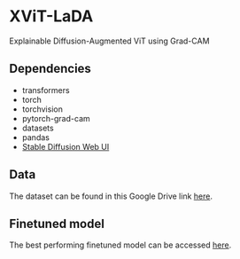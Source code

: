 # XViT-LaDA
Explainable Diffusion-Augmented ViT using Grad-CAM

## Dependencies
- transformers
- torch
- torchvision
- pytorch-grad-cam
- datasets
- pandas
- [Stable Diffusion Web UI](https://github.com/AUTOMATIC1111/stable-diffusion-webui)

## Data
The dataset can be found in this Google Drive link [here](https://drive.google.com/file/d/1g62GglbkRNFok0PVl1x-akh_OmmlVhbj/view?usp=sharing).

## Finetuned model
The best performing finetuned model can be accessed [here](https://drive.google.com/file/d/1Sr__tTGkNiCl8-CuUAhLNaJl6MSJeRlg/view?usp=share_link).

